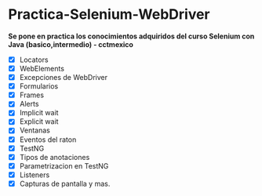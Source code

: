 # Practica-Selenium-WebDriver
**Se pone en practica los conocimientos adquiridos del curso Selenium con Java (basico,intermedio) - cctmexico**
- [x] Locators
- [x] WebElements
- [x] Excepciones de WebDriver
- [x] Formularios
- [x] Frames
- [x] Alerts
- [x] Implicit wait
- [x] Explicit wait
- [x] Ventanas
- [x] Eventos del raton
- [x] TestNG
- [x] Tipos de anotaciones
- [x] Parametrizacion en TestNG
- [x] Listeners
- [x] Capturas de pantalla y mas. 
